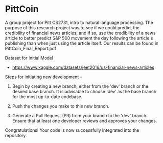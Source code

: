 # PittCoin
A group project for Pitt CS2731, intro to natural language processing. The purpose of this research project was to see if we could predict the credibility of financial news articles, and if so, use the credibility of a news article to better predict S&P 500 movement the day following the article's publishing than when just using the article itself. Our results can be found in PittCoin_Final_Report.pdf

Dataset for Initial Model
* https://www.kaggle.com/datasets/jeet2016/us-financial-news-articles


Steps for initiating new development - 
1. Begin by creating a new branch, either from the 'dev' branch or the desired base branch. It is advisable to choose 'dev' as the base branch for the most up-to-date codebase.

2. Push the changes you make to this new branch.

3. Generate a Pull Request (PR) from your branch to the 'dev' branch. Ensure that at least one developer reviews and approves your changes.

Congratulations! Your code is now successfully integrated into the repository.
